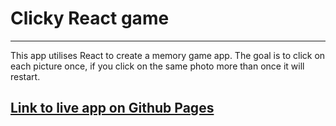 
# Clicky React game
---
This app utilises React to create a memory game app. The goal is to click on each picture once, if you click on the same photo more than once it will restart. 



## [Link to live app on Github Pages](https://seyleigh.github.io/newReact/)
